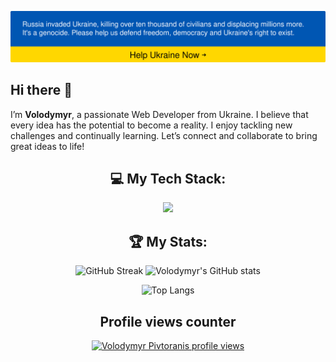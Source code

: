 [![Stand With Ukraine](https://raw.githubusercontent.com/vshymanskyy/StandWithUkraine/main/banner2-direct.svg)](https://vshymanskyy.github.io/StandWithUkraine)

## Hi there 👋
I’m **Volodymyr**, a passionate Web Developer from Ukraine. I believe that every idea has the potential to become a reality.
I enjoy tackling new challenges and continually learning. Let’s connect and collaborate to bring great ideas to life!

<div align="center">

  ## 💻 My Tech Stack:
 <p align="center">
  <a href="https://skillicons.dev">
    <img src="https://skillicons.dev/icons?i=ruby,rails,js,react,nextjs,html,css" />
  </a>
</p>

## 🏆 My Stats:
![GitHub Streak](https://streak-stats.demolab.com/?user=pivtoranisv&theme=dark)
<img alt="Volodymyr's GitHub stats" src="https://github-readme-stats.vercel.app/api?username=pivtoranisv&show_icons=true&theme=transparent"/> 


![Top Langs](https://github-readme-stats.vercel.app/api/top-langs/?username=pivtoranisv&layout=compact&theme=dark) 

## Profile views counter
[![Volodymyr Pivtoranis profile views](https://u8views.com/api/v1/github/profiles/98724271/views/day-week-month-total-count.svg)](https://u8views.com/github/PivtoranisV)

</div>

